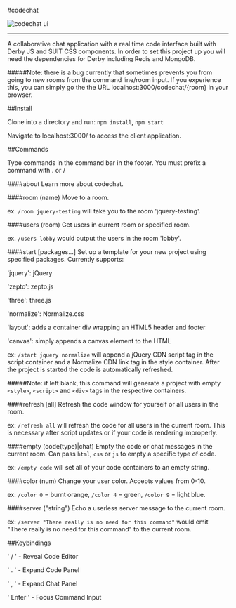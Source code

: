 #codechat

![codechat ui](http://www.ericmcd.com/blog/img/codechat-new.jpg)

***

A collaborative chat application with a real time code interface built with Derby JS and SUIT CSS components. In order to set this project up you will need the dependencies for Derby including Redis and MongoDB.

#####Note: there is a bug currently that sometimes prevents you from going to new rooms from the command line/room input. If you experience this, you can simply go the the URL localhost:3000/codechat/{room} in your browser.

##Install

Clone into a directory and run: `npm install`, `npm start`

Navigate to localhost:3000/ to access the client application.

##Commands

Type commands in the command bar in the footer. You must prefix a command with . or /

####about
Learn more about codechat.

####room (name)
Move to a room.

ex. `/room jquery-testing` will take you to the room 'jquery-testing'. 


####users (room)
Get users in current room or specified room.

ex. `/users lobby` would output the users in the room 'lobby'.

####start [packages...]
Set up a template for your new project using specified packages. Currently supports:

'jquery': jQuery

'zepto': zepto.js

'three': three.js

'normalize': Normalize.css

'layout': adds a container div wrapping an HTML5 header and footer

'canvas': simply appends a canvas element to the HTML

ex: `/start jquery normalize` will append a jQuery CDN script tag in the script container and a Normalize CDN link tag in the style container. After the project is started the code is automatically refreshed. 

#####Note: if left blank, this command will generate a project with empty `<style>`, `<script>` and `<div>` tags in the respective containers.

####refresh [all]
Refresh the code window for yourself or all users in the room.

ex: `/refresh all` will refresh the code for all users in the current room. This is necessary after script updates or if your code is rendering improperly.

####empty (code(type)|chat)
Empty the code or chat messages in the current room. Can pass `html`, `css` or `js` to empty a specific type of code.

ex: `/empty code` will set all of your code containers to an empty string.

####color (num)
Change your user color. Accepts values from 0-10.

ex: `/color 0` = burnt orange, `/color 4` = green, `/color 9` = light blue.

####server ("string")
Echo a userless server message to the current room.

ex: `/server "There really is no need for this command"` would emit "There really is no need for this command" to the current room.

##Keybindings

' / '     - Reveal Code Editor

' . '     - Expand Code Panel

' , '     - Expand Chat Panel

' Enter ' - Focus Command Input
